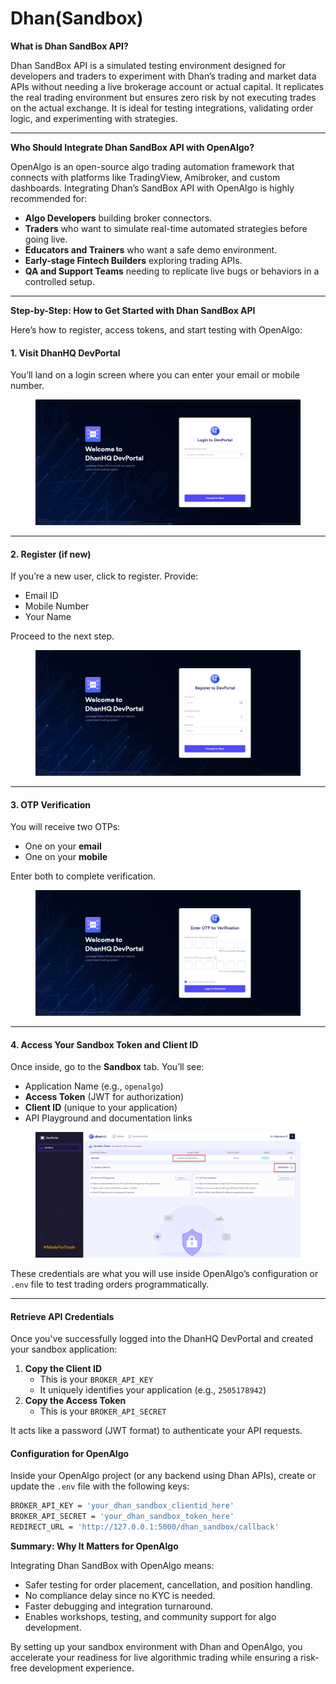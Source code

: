 # Dhan(Sandbox)

**What is Dhan SandBox API?**

Dhan SandBox API is a simulated testing environment designed for developers and traders to experiment with Dhan’s trading and market data APIs without needing a live brokerage account or actual capital. It replicates the real trading environment but ensures zero risk by not executing trades on the actual exchange. It is ideal for testing integrations, validating order logic, and experimenting with strategies.

***

**Who Should Integrate Dhan SandBox API with OpenAlgo?**

OpenAlgo is an open-source algo trading automation framework that connects with platforms like TradingView, Amibroker, and custom dashboards. Integrating Dhan’s SandBox API with OpenAlgo is highly recommended for:

* **Algo Developers** building broker connectors.
* **Traders** who want to simulate real-time automated strategies before going live.
* **Educators and Trainers** who want a safe demo environment.
* **Early-stage Fintech Builders** exploring trading APIs.
* **QA and Support Teams** needing to replicate live bugs or behaviors in a controlled setup.

***

**Step-by-Step: How to Get Started with Dhan SandBox API**

Here’s how to register, access tokens, and start testing with OpenAlgo:

#### 1. **Visit DhanHQ DevPortal**

You’ll land on a login screen where you can enter your email or mobile number.

<figure><img src="../../.gitbook/assets/image (2) (1) (1) (1).png" alt=""><figcaption></figcaption></figure>

***

#### 2. **Register (if new)**

If you’re a new user, click to register. Provide:

* Email ID
* Mobile Number
* Your Name

Proceed to the next step.

<figure><img src="../../.gitbook/assets/image (1) (1) (1) (1) (1).png" alt=""><figcaption></figcaption></figure>

***

#### 3. **OTP Verification**

You will receive two OTPs:

* One on your **email**
* One on your **mobile**

Enter both to complete verification.

<figure><img src="../../.gitbook/assets/image (2) (1) (1) (1) (1).png" alt=""><figcaption></figcaption></figure>

***

#### 4. **Access Your Sandbox Token and Client ID**

Once inside, go to the **Sandbox** tab. You’ll see:

* Application Name (e.g., `openalgo`)
* **Access Token** (JWT for authorization)
* **Client ID** (unique to your application)
* API Playground and documentation links

<figure><img src="../../.gitbook/assets/image (3) (1) (1) (1).png" alt=""><figcaption></figcaption></figure>

These credentials are what you will use inside OpenAlgo’s configuration or `.env` file to test trading orders programmatically.

***

#### Retrieve API Credentials

Once you've successfully logged into the DhanHQ DevPortal and created your sandbox application:

1. **Copy the Client ID**
   * This is your `BROKER_API_KEY`
   * It uniquely identifies your application (e.g., `2505178942`)
2. **Copy the Access Token**
   * This is your `BROKER_API_SECRET`

It acts like a password (JWT format) to authenticate your API requests.

#### Configuration for OpenAlgo

Inside your OpenAlgo project (or any backend using Dhan APIs), create or update the `.env` file with the following keys:

```bash
BROKER_API_KEY = 'your_dhan_sandbox_clientid_here' 
BROKER_API_SECRET = 'your_dhan_sandbox_token_here' 
REDIRECT_URL = 'http://127.0.0.1:5000/dhan_sandbox/callback'
```

**Summary: Why It Matters for OpenAlgo**

Integrating Dhan SandBox with OpenAlgo means:

* Safer testing for order placement, cancellation, and position handling.
* No compliance delay since no KYC is needed.
* Faster debugging and integration turnaround.
* Enables workshops, testing, and community support for algo development.

By setting up your sandbox environment with Dhan and OpenAlgo, you accelerate your readiness for live algorithmic trading while ensuring a risk-free development experience.

